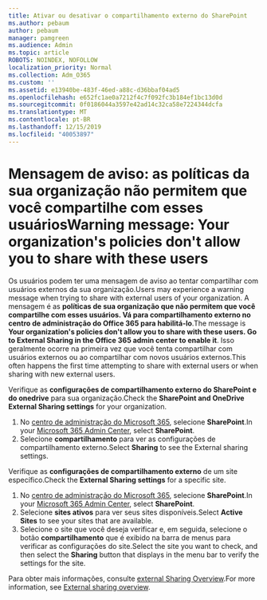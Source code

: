 ```yaml
---
title: Ativar ou desativar o compartilhamento externo do SharePoint
ms.author: pebaum
author: pebaum
manager: pamgreen
ms.audience: Admin
ms.topic: article
ROBOTS: NOINDEX, NOFOLLOW
localization_priority: Normal
ms.collection: Adm_O365
ms.custom: ''
ms.assetid: e13940be-483f-46ed-a88c-d36bbaf04ad5
ms.openlocfilehash: e652fc1ae0a7212f4c7f092fc3b184ef1bc13d0d
ms.sourcegitcommit: 0f0186044a3597e42ad14c32ca58e7224344dcfa
ms.translationtype: MT
ms.contentlocale: pt-BR
ms.lasthandoff: 12/15/2019
ms.locfileid: "40053897"
---
```

# <a name="warning-message-your-organizations-policies-dont-allow-you-to-share-with-these-users"></a><span data-ttu-id="73e19-102">Mensagem de aviso: as políticas da sua organização não permitem que você compartilhe com esses usuários</span><span class="sxs-lookup"><span data-stu-id="73e19-102">Warning message: Your organization's policies don't allow you to share with these users</span></span>

<span data-ttu-id="73e19-103">Os usuários podem ter uma mensagem de aviso ao tentar compartilhar com usuários externos da sua organização.</span><span class="sxs-lookup"><span data-stu-id="73e19-103">Users may experience a warning message when trying to share with external users of your organization.</span></span> <span data-ttu-id="73e19-104">A mensagem é as **políticas de sua organização que não permitem que você compartilhe com esses usuários. Vá para compartilhamento externo no centro de administração do Office 365 para habilitá-lo**.</span><span class="sxs-lookup"><span data-stu-id="73e19-104">The message is **Your organization's policies don't allow you to share with these users. Go to External Sharing in the Office 365 admin center to enable it**.</span></span> <span data-ttu-id="73e19-105">Isso geralmente ocorre na primeira vez que você tenta compartilhar com usuários externos ou ao compartilhar com novos usuários externos.</span><span class="sxs-lookup"><span data-stu-id="73e19-105">This often happens the first time attempting to share with external users or when sharing with new external users.</span></span>

<span data-ttu-id="73e19-106">Verifique as **configurações de compartilhamento externo do SharePoint e do onedrive** para sua organização.</span><span class="sxs-lookup"><span data-stu-id="73e19-106">Check the **SharePoint and OneDrive External Sharing settings** for your organization.</span></span>

1. <span data-ttu-id="73e19-107">No [centro de administração do Microsoft 365](https://admin.microsoft.com/AdminPortal/Home#/homepage">https://admin.microsoft.com/), selecione **SharePoint**.</span><span class="sxs-lookup"><span data-stu-id="73e19-107">In your [Microsoft 365 Admin Center](https://admin.microsoft.com/AdminPortal/Home#/homepage">https://admin.microsoft.com/), select **SharePoint**.</span></span>
3. <span data-ttu-id="73e19-108">Selecione **compartilhamento** para ver as configurações de compartilhamento externo.</span><span class="sxs-lookup"><span data-stu-id="73e19-108">Select **Sharing** to see the External sharing settings.</span></span>

<span data-ttu-id="73e19-109">Verifique as **configurações de compartilhamento externo** de um site específico.</span><span class="sxs-lookup"><span data-stu-id="73e19-109">Check the **External Sharing settings** for a specific site.</span></span>

1. <span data-ttu-id="73e19-110">No [centro de administração do Microsoft 365](https://admin.microsoft.com/AdminPortal/Home#/homepage">https://admin.microsoft.com/), selecione **SharePoint**.</span><span class="sxs-lookup"><span data-stu-id="73e19-110">In your [Microsoft 365 Admin Center](https://admin.microsoft.com/AdminPortal/Home#/homepage">https://admin.microsoft.com/), select **SharePoint**.</span></span>
2. <span data-ttu-id="73e19-111">Selecione **sites ativos** para ver seus sites disponíveis.</span><span class="sxs-lookup"><span data-stu-id="73e19-111">Select **Active Sites** to see your sites that are available.</span></span>
3. <span data-ttu-id="73e19-112">Selecione o site que você deseja verificar e, em seguida, selecione o botão **compartilhamento** que é exibido na barra de menus para verificar as configurações do site.</span><span class="sxs-lookup"><span data-stu-id="73e19-112">Select the site you want to check, and then select the **Sharing** button that displays in the menu bar to verify the settings for the site.</span></span>

<span data-ttu-id="73e19-113">Para obter mais informações, consulte [external Sharing Overview](https://docs.microsoft.com/sharepoint/external-sharing-overview).</span><span class="sxs-lookup"><span data-stu-id="73e19-113">For more information, see [External sharing overview](https://docs.microsoft.com/sharepoint/external-sharing-overview).</span></span>